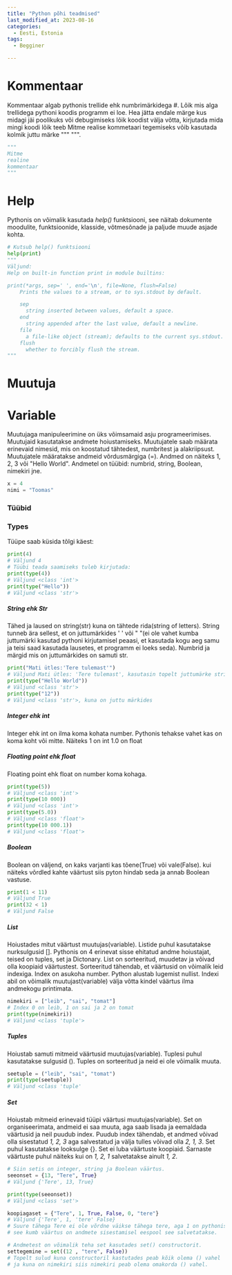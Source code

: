 ```yaml
---
title: "Python põhi teadmised"
last_modified_at: 2023-08-16
categories:
  - Eesti, Estonia
tags:
  - Begginer

---
```


# Kommentaar

Kommentaar algab pythonis trellide ehk numbrimärkidega #. Lõik mis alga trellidega pythoni koodis programm ei loe.
Hea jätta endale märge kus midagi jäi poolikuks või debugimiseks lõik koodist välja võtta, kirjutada mida mingi koodi lõik teeb
Mitme realise kommetaari tegemiseks võib kasutada kolmik juttu märke """  """.
```python
"""
Mitme 
realine
kommentaar
"""

```

# Help

Pythonis on võimalik kasutada _help()_ funktsiooni, see näitab dokumente moodulite, funktsioonide, klasside, võtmesõnade ja paljude muude asjade kohta.
```python
# Kutsub help() funktsiooni
help(print)
"""
Väljund:
Help on built-in function print in module builtins:

print(*args, sep=' ', end='\n', file=None, flush=False)
    Prints the values to a stream, or to sys.stdout by default.

    sep
      string inserted between values, default a space.
    end
      string appended after the last value, default a newline.
    file
      a file-like object (stream); defaults to the current sys.stdout.
    flush
      whether to forcibly flush the stream.
"""
```


# Muutuja
# Variable

Muutujaga manipuleerimine on üks võimsamaid asju programeerimises. Muutujaid kasutatakse andmete hoiustamiseks. 
Muutujatele saab määrata erinevaid nimesid, mis on koostatud tähtedest, numbritest ja alakriipsust. 
Muutujatele määratakse andmeid võrdusmärgiga (=).
Andmed on näiteks 1, 2, 3 või "Hello World". Andmetel on tüübid: numbrid, string, Boolean, nimekiri jne. 
```python
x = 4
nimi = "Toomas"
```

### Tüübid
### Types

Tüüpe saab küsida tõlgi käest:
```python
print(4)
# Väljund 4
# Tüübi teada saamiseks tuleb kirjutada:
print(type(4))
# Väljund <class 'int'>
print(type("Hello"))
# Väljund <class 'str'>
```
##### String ehk Str
Tähed ja laused on string(str) kuna on tähtede rida(string of letters). String tunneb ära sellest, et on juttumärkides ' ' või " "(ei ole vahet kumba juttumärki kasutad pythoni kirjutamisel peaasi, et kasutada kogu aeg samu ja teisi saad kasutada lausetes, et programm ei loeks seda). Numbrid ja märgid mis on juttumärkides on samuti str.
```python
print("Mati ütles:'Tere tulemast'")
# Väljund Mati ütles: 'Tere tulemast', kasutasin topelt juttumärke stringi tegemiseks ja lause jaoks ühekordseid
print(type("Hello World"))
# Väljund <class 'str'>
print(type("12"))
# Väljund <class 'str'>, kuna on juttu märkides
```

##### Integer ehk int
Integer ehk int on ilma koma kohata number. Pythonis tehakse vahet kas on koma koht või mitte. Näiteks 1 on int 1.0 on float

##### Floating point ehk float
Floating point ehk float on number koma kohaga. 

```python
print(type(5))
# Väljund <class 'int'>
print(type(10 000))
# Väljund <class 'int'>
print(type(5.0))
# Väljund <class 'float'>
print(type(10 000.1))
# Väljund <class 'float'>
```

##### Boolean 
Boolean on väljend, on kaks varjanti kas tõene(True) või vale(False). kui näiteks võrdled kahte väärtust siis pyton hindab seda ja annab Boolean vastuse.
```python
print(1 < 11)
# Väljund True
print(32 < 1)
# Väljund False
```

##### List
Hoiustades mitut väärtust muutujas(variable). Listide puhul kasutatakse nurksulgusid []. 
Pythonis on 4 erinevat sisse ehitatud andme hoiustajat, teised on tuples, set ja Dictonary.
List on sorteeritud, muudetav ja võivad olla koopiaid väärtustest. Sorteeritud tähendab, et väärtusid on võimalik leid indexiga. Index on asukoha number. Python alustab lugemist nullist. Indexi abil on võimalik muutujast(variable) välja võtta kindel väärtus ilma andmekogu printimata.
```python
nimekiri = ["leib", "sai", "tomat"]
# Index 0 on leib, 1 on sai ja 2 on tomat
print(type(nimekiri))
# Väljund <class 'tuple'>
```

##### Tuples
Hoiustab samuti mitmeid väärtusid muutujas(variable). Tuplesi puhul kasutatakse sulgusid (). Tuples on sorteeritud ja neid ei ole võimalik muuta.
```python
seetuple = ("leib", "sai", "tomat")
print(type(seetuple))
# Väljund <class 'tuple'
```

##### Set
Hoiustab mitmeid erinevaid tüüpi väärtusi muutujas(variable). Set on organiseerimata, andmeid ei saa muuta, aga saab lisada ja eemaldada väärtusid ja neil puudub index.
Puudub index tähendab, et andmed võivad olla sisestatud _1, 2, 3_ aga salvestatud ja välja tulles võivad olla _2, 1, 3_.
Set puhul kasutatakse looksulge {}. Set ei luba väärtuste koopiaid. Sarnaste väärtuste puhul näiteks kui on _1, 2, 1_ salvetatakse ainult _1, 2_.
```python
# Siin setis on integer, string ja Boolean väärtus.
seeonset = {13, "Tere", True}
# Väljund {'Tere', 13, True}

print(type(seeonset))
# Väljund <class 'set'>

koopiagaset = {"Tere", 1, True, False, 0, "tere"}
# Väljund {'Tere', 1, 'tere' False}
# Suure tähega Tere ei ole võrdne väikse tähega tere, aga 1 on pythonis võrdne True ja 0 on võrdne False 
# see kumb väärtus on andmete sisestamisel eespool see salvetatakse.

# Andmetest on võimalik teha set kasutades set() constructorit.
settegemine = set((12 , "tere", False)) 
# Topelt sulud kuna constructoril kastutades peab kõik olema () vahel 
# ja kuna on nimekiri siis nimekiri peab olema omakorda () vahel.
```
